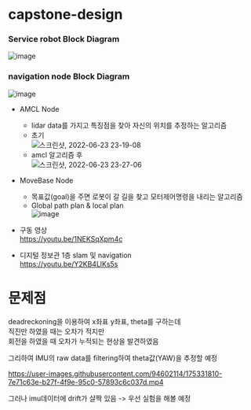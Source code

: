 # capstone-design  
### Service robot Block Diagram  
![image](https://user-images.githubusercontent.com/94602114/175318217-ec607ce4-3d4f-4d13-819b-c79d845eed28.png)

### navigation node Block Diagram  
![image](https://user-images.githubusercontent.com/94602114/175333138-0412e1da-08a6-404e-8b5b-cf6c49e9353e.png)  
- AMCL Node  
  - lidar data를 가지고 특징점을 찾아 자신의 위치를 추정하는 알고리즘  
  - 초기  
![스크린샷, 2022-06-23 23-19-08](https://user-images.githubusercontent.com/94602114/175321758-4bb87b78-14c9-4028-9af3-bc452ef81cc8.png)
  - amcl 알고리즘 후  
![스크린샷, 2022-06-23 23-27-06](https://user-images.githubusercontent.com/94602114/175323423-8b2a0eca-ac7f-465e-9346-e68d694dab4e.png)

- MoveBase Node
  - 목표값(goal)을 주면 로봇이 갈 길을 찾고 모터제어명령을 내리는 알고리즘
  - Global path plan & local plan  
![image](https://user-images.githubusercontent.com/94602114/175328295-d821cbb6-3c05-4afa-8392-278c6792a0a8.png)

 - 구동 영상  
 https://youtu.be/1NEKSqXpm4c
 
 - 디지털 정보관 1층 slam 및 navigation  
 https://youtu.be/Y2KB4LlKs5s
 
 # 문제점  
 deadreckoning을 이용하여 x좌표 y좌표, theta를 구하는데  
 직진만 하였을 때는 오차가 적지만  
 회전을 하였을 때 오차가 누적되는 현상을 발견하였음  
 
 그리하여 IMU의 raw data를 filtering하여 theta값(YAW)을 추정할 예정
 

https://user-images.githubusercontent.com/94602114/175331810-7e71c63e-b27f-4f9e-95c0-57893c6c037d.mp4

그러나 imu데이터에 drift가 살짝 있음 -> 우선 실험을 해볼 예정
